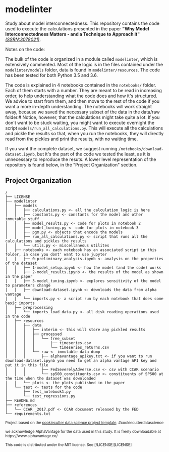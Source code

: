 modelinter
==============================

Study about model interconnectedness. This repository contains the code used to execute the calculations presented in the paper **"Why Model Interconnectedness Matters -  and a Technique to Approach it"** *[(SSRN:3078021)](https://papers.ssrn.com/sol3/papers.cfm?abstract_id=3078021 "Link to the paper")*.

Notes on the code:

The bulk of the code is organized in a module called `modelinter`, which is extensively commented.
Most of the logic is in the files contained under the `modelinter/models` folder, data is found in `modelinter/resources`. The code has been tested for both Python 3.5 and 3.6.

The code is explained in 4 notebooks contained in the `notebooks/` folder. Each of them starts with a number.
They are meant to be read in increasing order, to help understanding what the code does and how it's structured.
We advice to start from them, and then move to the rest of the code if you want a more in-depth understanding.
The notebooks will work straight away, because we saved the necessary subset of the data in the data/raw folder.#
Notice, however, that the calculations might take quite a lot. If you don't want to be stuck waiting, you might want to execute overnight the script `models/run_all_calculations.py`.
This will execute all the calculations and pickle the results so that, when you run the notebooks, they will directly read from the pickles and print the results, with no waiting time.

If you want the complete dataset, we suggest running `/notebooks/download-dataset.ipynb`, but it's the part of the code we tested the least, as it is unnecessary to reproduce the resuts. A lower level representation of the repository is found below, in the "Project Organization" section.



Project Organization
------------
```
/
├── LICENSE
├── modelinter
│   ├── models
│   │   ├── calculations.py <- all the calculation logic is here
│   │   ├── constants.py <- constants for the model and other immutable stuff
│   │   ├── model_results.py <- code for plots in notebook 2
│   │   ├── model_tuning.py <- code for plots in notebook 3
│   │   ├── pgm.py <- objects that encode the models
│   │   ├── run_all_calculations.py <- script that runs all the calculations and pickles the results
│   │   └── utils.py <- miscellaneous utilites
│   ├── notebooks <- each notebook has an associated script in this folder, in case you dont' want to use jupyter
│   │   ├── 0-preliminary_analysis.ipynb <- analysis on the properties of the dataset
│   │   ├── 1-model_setup.ipynb <- how the model (and the code) works
│   │   ├── 2-model_results.ipynb <- the results of the model as shown in the paper
│   │   ├── 3-model_tuning.ipynb <- explores sensitivity of the model to parameters change
│   │   ├── download-dataset.ipynb <- downloads the data from alpha vantage
│   │   └── imports.py <- a script run by each notebook that does some basic imports
│   ├── preprocessing
│   │   └── imports_load_data.py <- all disk reading operations used in the code
│   ├── resources
│   │   ├── data
│   │   │   ├── interim <- this will store any pickled results
│   │   │   ├── processed
│   │   │   │   └── free_subset
│   │   │   │       ├── timeseries.csv
│   │   │   │       └── timeseries_returns.csv
│   │   │   └── raw <- immutable data dump
│   │   │       ├── alphavantage_apikey.txt <- if you want to run download-dataset.ipynb you need to get an alpha vantage API key and put it in this file
│   │   │       ├── FedSeverelyAdverse.csv <- csv with CCAR scenario
│   │   │       └── sp500_constituents.csv <- constituents of SP500 at the time when the dataset was downloaded
│   │   └── plots <- the plots published in the paper
│   └── test <- tests for the code
│       ├── test_notebook1.py
│       └── test_regressions.py
├── README.md
├── references
│   └── CCAR _2017.pdf <- CCAR document released by the FED
└── requirements.txt
```


<p><small>Project based on the <a target="_blank" href="https://drivendata.github.io/cookiecutter-data-science/">cookiecutter data science project template</a>. #cookiecutterdatascience</small></p>

<p><small>we acknowledge AlphaVantage for the data used in this study. It is freely downloadable at https://www.alphavantage.co/</small></p>

<p><small>This code is distributed under the MIT license. See [/LICENSE][LICENSE]</small></p>
